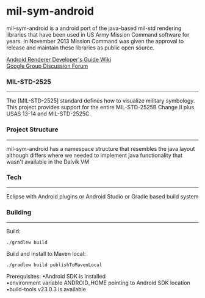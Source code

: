 
# mil-sym-android

mil-sym-android is a android port of the java-based mil-std rendering libraries that have been used in US Army Mission Command software for years.  In November 2013 Mission Command was given the approval to release and maintain these libraries as public open source.  

[Android Renderer Developer's Guide Wiki](https://github.com/missioncommand/mil-sym-android/wiki)  
[Google Group Discussion Forum](https://groups.google.com/forum/#!forum/mission-command-milstd-renderer)  

### MIL-STD-2525
---
The [MIL-STD-2525] standard defines how to visualize military symbology.  This project provides support for the entire MIL-STD-2525B Change II plus USAS 13-14 and MIL-STD-2525C.  

### Project Structure
---
mil-sym-android has a namespace structure that resembles the java layout although differs where we needed to implement java functionality that wasn't available in the Dalvik VM


### Tech
---

Eclipse with Android plugins
or
Android Studio
or
Gradle based build system

### Building
---

Build:
````
./gradlew build
````

Build and install to Maven local:
````
./gradlew build publishToMavenLocal
````

Prerequisites: 
•Android SDK is installed  
•environment variable ANDROID_HOME pointing to Android SDK location  
•build-tools v23.0.3 is available  
